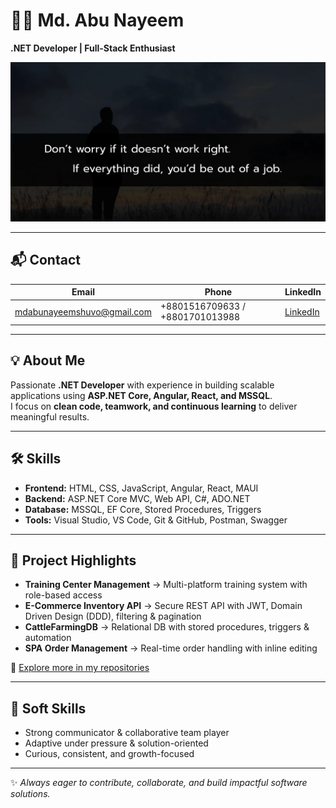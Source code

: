 # 👨‍💻 Md. Abu Nayeem  
**.NET Developer | Full-Stack Enthusiast**

![Cover Image](https://github.com/A-N-Shuvo/Portfolio/blob/main/ProgrammersJob.jpg)

---

## 📬 Contact
| Email | Phone | LinkedIn |
|-------|-------|----------|
| mdabunayeemshuvo@gmail.com | +8801516709633 / +8801701013988 | [LinkedIn](https://www.linkedin.com/in/md-abu-nayeem-shuvo) |

---

## 💡 About Me  
Passionate **.NET Developer** with experience in building scalable applications using **ASP.NET Core, Angular, React, and MSSQL**.  
I focus on **clean code, teamwork, and continuous learning** to deliver meaningful results.  

---

## 🛠️ Skills
- **Frontend:** HTML, CSS, JavaScript, Angular, React, MAUI  
- **Backend:** ASP.NET Core MVC, Web API, C#, ADO.NET  
- **Database:** MSSQL, EF Core, Stored Procedures, Triggers  
- **Tools:** Visual Studio, VS Code, Git & GitHub, Postman, Swagger  

---

## 📂 Project Highlights
- **Training Center Management** → Multi-platform training system with role-based access  
- **E-Commerce Inventory API** → Secure REST API with JWT, Domain Driven Design (DDD), filtering & pagination  
- **CattleFarmingDB** → Relational DB with stored procedures, triggers & automation  
- **SPA Order Management** → Real-time order handling with inline editing  

🔗 [Explore more in my repositories](https://github.com/A-N-Shuvo?tab=repositories)   

---

## 🤝 Soft Skills
- Strong communicator & collaborative team player  
- Adaptive under pressure & solution-oriented  
- Curious, consistent, and growth-focused  

---

✨ *Always eager to contribute, collaborate, and build impactful software solutions.*  
